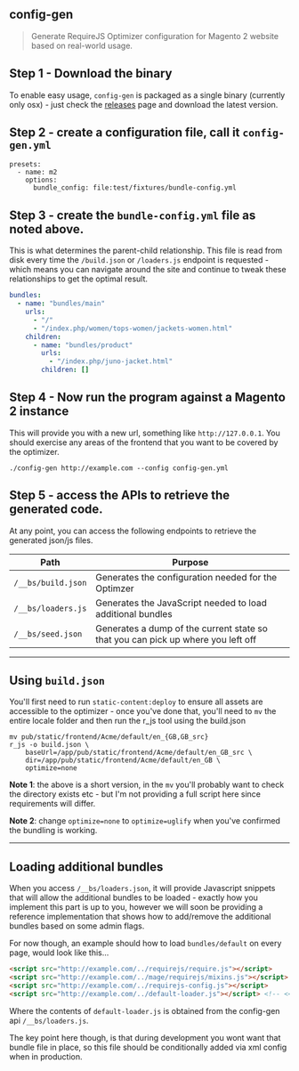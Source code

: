 ## config-gen

> Generate RequireJS Optimizer configuration for Magento 2 website based on real-world usage.

## Step 1 - Download the binary

To enable easy usage, `config-gen` is packaged as a single binary (currently only osx) - just check
the [releases](https://github.com/shakyShane/config-gen/releases) page and download the latest version.

## Step 2 - create a configuration file, call it `config-gen.yml`

```
presets:
  - name: m2
    options:
      bundle_config: file:test/fixtures/bundle-config.yml
```

## Step 3 - create the `bundle-config.yml` file as noted above.

This is what determines the parent-child relationship. This file is 
read from disk every time the `/build.json` or `/loaders.js` endpoint is
requested - which means you can navigate around the site and continue
to tweak these relationships to get the optimal result.

```yaml
bundles:
  - name: "bundles/main"
    urls:
      - "/"
      - "/index.php/women/tops-women/jackets-women.html"
    children:
      - name: "bundles/product"
        urls:
          - "/index.php/juno-jacket.html"
        children: []
```

## Step 4 - Now run the program against a Magento 2 instance

This will provide you with a new url, something like `http://127.0.0.1`. You should
exercise any areas of the frontend that you want to be covered by the optimizer.

```
./config-gen http://example.com --config config-gen.yml
```

## Step 5 - access the APIs to retrieve the generated code.

At any point, you can access the following endpoints to retrieve the generated json/js files.

|Path|Purpose|
|---|---|
|`/__bs/build.json`|Generates the configuration needed for the Optimzer|
|`/__bs/loaders.js`|Generates the JavaScript needed to load additional bundles|
|`/__bs/seed.json`|Generates a dump of the current state so that you can pick up where you left off|

---

## Using `build.json`

You'll first need to run `static-content:deploy` to ensure all assets are accessible to the optimizer - 
once you've done that, you'll need to `mv` the entire locale folder and then run the r_js tool using the 
build.json

```
mv pub/static/frontend/Acme/default/en_{GB,GB_src}
r_js -o build.json \
    baseUrl=/app/pub/static/frontend/Acme/default/en_GB_src \
    dir=/app/pub/static/frontend/Acme/default/en_GB \
    optimize=none
```

**Note 1**: the above is a short version, in the `mv` you'll probably want to check the directory
exists etc - but I'm not providing a full script here since requirements will differ.

**Note 2**: change `optimize=none` to `optimize=uglify` when you've confirmed the bundling is working.

---

## Loading additional bundles

When you access `/__bs/loaders.json`, it will provide Javascript snippets that will allow the additional bundles
to be loaded - exactly how you implement this part is up to you, however we will soon be providing a reference
implementation that shows how to add/remove the additional bundles based on some admin flags.

For now though, an example should how to load `bundles/default` on every page, would look like this...

```html
<script src="http://example.com/../requirejs/require.js"></script>
<script src="http://example.com/../mage/requirejs/mixins.js"></script>
<script src="http://example.com/../requirejs-config.js"></script>
<script src="http://example.com/../default-loader.js"></script> <!-- <<<< this is the new file -->
```

Where the contents of `default-loader.js` is obtained from the config-gen api `/__bs/loaders.js`.

The key point here though, is that during development you wont want that bundle file in place, so this file
should be conditionally added via xml config when in production.